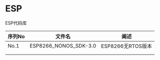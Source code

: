 # ESP
ESP代码库

| 序列No | 文件名                | 阐述              |
| ------ | --------------------- | ----------------- |
| No.1   | ESP8266_NONOS_SDK-3.0 | ESP8266无RTOS版本 |
|        |                       |                   |
|        |                       |                   |

